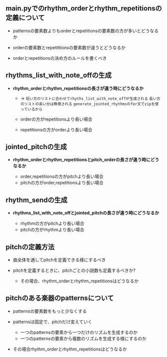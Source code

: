 ## main.pyでのrhythm_orderとrhythm_repetitionsの定義について
- patternsの要素数よりもorderとrepetitionsの要素数の方が多いとどうなるか
  
- orderの要素数とrepetittionsの要素数が違うとどうなるか

- orderとrepetitionsの決め方のルールを書くべき

## rhythms_list_with_note_offの生成
- **rhythm_orderとrhythm_repetitionsの長さが違う時にどうなるか**
   - → `短い方のリストに合わせてrhyths_list_with_note_offが生成される`
     `長い方のリストの長い分は無視される`
  `generate_jointed_rhythmsのfor文でzipを使っているから`
  
  - orderの方がrepetitionsより長い場合
  - repetitionsの方がorderより長い場合


## jointed_pitchの生成
- **rhythm_orderとrhythm_repetitionsとpitch_orderの長さが違う時にどうなるか**
  
  - order,repetitionsの方がpitchより長い場合
  - pitchの方がorder,repetitionsより長い場合


## rhythm_sendの生成
- **rhythms_list_with_note_offとjointed_pitchの長さが違う時にどうなるか**
  
  - rhythmの方がpitchより長い場合
  - pitchの方がrhythmより長い場合

## pitchの定義方法
- 曲全体を通してpitchを定義できる様にするべき

- pitchを定義するときに、pitchごとの小説数も定義するべきか?
  - その場合、rhythm_orderとrhythm_repetitionsはどうなるか

## pitchのある楽器のpatternsについて
- patternsの要素数をもっと少なくする
- patternsは固定で、pitchだけ変えていく
    - 一つのpatternsの要素から一つだけのリズムを生成するのか
    - 一つのpatternsの要素から複数のリズムを生成する様にするのか
   
- その場合rhythm_orderとrhythm_repetitionsはどうなるか

